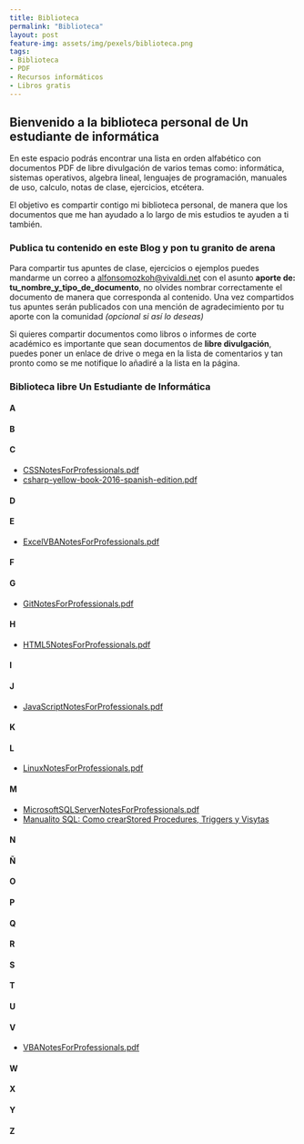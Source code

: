```yaml
---
title: Biblioteca
permalink: "Biblioteca"
layout: post
feature-img: assets/img/pexels/biblioteca.png
tags:
- Biblioteca
- PDF
- Recursos informáticos
- Libros gratis
---
```

## Bienvenido a la biblioteca personal de Un estudiante de informática

En este espacio podrás encontrar una lista en orden alfabético con documentos PDF de libre divulgación de varios temas como: informática, sistemas operativos, algebra lineal, lenguajes de programación, manuales de uso, calculo, notas de clase, ejercicios, etcétera. 

El objetivo es compartir contigo mi biblioteca personal, de manera que los documentos que me han ayudado a lo largo de mis estudios te ayuden a ti también.

### Publica tu contenido en este Blog y pon tu granito de arena 
Para compartir tus apuntes de clase, ejercicios o ejemplos puedes mandarme un correo a [alfonsomozkoh@vivaldi.net](mailto:alonsomozkoh@vivaldi.net) con el asunto **aporte de: tu_nombre_y_tipo_de_documento**, no olvides nombrar correctamente el documento de manera que corresponda al contenido. Una vez compartidos tus apuntes serán publicados con una mención de agradecimiento por tu aporte con la comunidad  *(opcional si así lo deseas)*

Si quieres compartir documentos como libros o informes de corte académico es importante que sean documentos de **libre divulgación**, puedes poner un enlace de drive o mega en la lista de comentarios y tan pronto como se me notifique lo añadiré a la lista en la página.

### Biblioteca libre Un Estudiante de Informática

#### A

#### B

#### C

+ [CSSNotesForProfessionals.pdf](https://github.com/alfonsomozkoh/Docs/raw/master/Libros/CSSNotesForProfessionals.pdf
)
+ [csharp-yellow-book-2016-spanish-edition.pdf](https://github.com/alfonsomozkoh/Docs/raw/master/Libros/csharp-yellow-book-2016-spanish-edition.pdf)

#### D

#### E

+ [ExcelVBANotesForProfessionals.pdf](https://github.com/alfonsomozkoh/Docs/raw/master/Libros/ExcelVBANotesForProfessionals.pdf)

#### F

#### G

+ [GitNotesForProfessionals.pdf](https://github.com/alfonsomozkoh/Docs/raw/master/Libros/GitNotesForProfessionals.pdf
)

#### H

+ [HTML5NotesForProfessionals.pdf](https://github.com/alfonsomozkoh/Docs/raw/master/Libros/HTML5NotesForProfessionals.pdf)

#### I

#### J

+ [JavaScriptNotesForProfessionals.pdf](https://github.com/alfonsomozkoh/Docs/raw/master/Libros/JavaScriptNotesForProfessionals.pdf)

#### K

#### L

+ [LinuxNotesForProfessionals.pdf](https://github.com/alfonsomozkoh/Docs/raw/master/Libros/LinuxNotesForProfessionals.pdf)

#### M

+ [MicrosoftSQLServerNotesForProfessionals.pdf](https://github.com/alfonsomozkoh/Docs/raw/master/Libros/MicrosoftSQLServerNotesForProfessionals.pdf)
+ [Manualito SQL: Como crearStored Procedures, Triggers y Visytas](https://github.com/alfonsomozkoh/Docs/raw/master/Libros/manualitoSQL.pdf)

#### N

#### Ñ

#### O

#### P

#### Q

#### R

#### S

#### T

#### U

#### V

+ [VBANotesForProfessionals.pdf](https://github.com/alfonsomozkoh/Docs/raw/master/Libros/VBANotesForProfessionals.pdf
)

#### W

#### X

#### Y

#### Z

